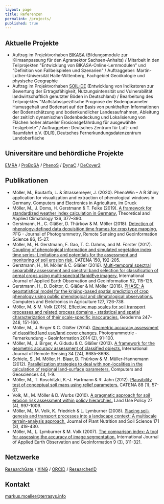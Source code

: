 ```yaml
---
layout: page
title: Referenzen
permalink: /projects/
published: true
---
```



## Aktuelle Projekte
* Auftrag im Projektvorhaben [BIKASA](https://paradigmaps.geo.uni-halle.de/bikasa/) (Bildungsmodule zur Klimaanpassung für den Agrarsektor Sachsen-Anhalts) / Mitarbeit in den Teilprojekten "Entwicklung von BIKASA-Online-Lernmodulen" und "Definition von Fallbeispielen und Szenarien" / Auftraggeber: Martin-Luther-Universität Halle-Wittenberg, Fachgebiet Geoökologie und physische Geographie
* Auftrag im Projektvorhaben [SOIL-DE](https://flf.julius-kuehn.de/soil-de.html) (Entwicklung von Indikatoren zur Bewertung der Ertragsfähigkeit, Nutzungsintensität und Vulnerabilität landwirtschaftlich genutzter Böden in Deutschland) / Bearbeitung des Teilprojektes "Maßstabsspezifische Prognose der Bodenparameter Humusgehalt und Bodenart auf der Basis von punkthaften Informationen der Bodenschätzung und bodenkundlicher Landesaufnahmen, Ableitung der zeitlich dynamischen Bodenbedeckung und Lokalisierung von Flächen hoher aktueller Erosionsgefährdung für ausgewählte Testgebiete" / Auftraggeber: Deutsches Zentrum für Luft- und Raumfahrt e.V. (DLR), Deutsches Fernerkundungsdatenzentrum Landoberfläche

## Universitäre und behördliche Projekte
[EMRA](https://emra.julius-kuehn.de) / [ProBoSA](http://www.probosa.de) / [PhenoS](http://paradigmaps.geo.uni-halle.de/phenos) /  [DynaC](http://paradigmaps.geo.uni-halle.de/dynac) / [DeCover2](http://www.decover.info)

## Publikationen
* Möller, M., Boutarfa, L. & Strassemeyer, J. (2020). PhenoWin – A R Shiny application for visualization and extraction of phenological windows in Germany, Computers and Electronics in Agriculture, im Druck
* Möller, M., J. Doms, H. Gerstmann & T. Feike (2019). [A framework for standardized weather index calculation in Germany.](https://github.com/terrasys/terrasys.github.io/blob/master/references/Moeller-etal2018taac.pdf) Theoretical and Applied Climatology 136, 377–390.
* Gerstmann, H., C. Gläßer, D. Thürkow & M. Möller (2018). [Detection of phenology-defined data dcquisition time frames for crop type mapping.](https://github.com/terrasys/terrasys.github.io/blob/master/references/Gerstmann-etal2018pfg.pdf) PFG - Journal of Photogrammetry, Remote Sensing and Geoinformation Science 86, 15-27.
* Möller, M., H. Gerstmann, F. Gao, T. C. Dahms, and M. Förster (2017). [Coupling of phenological information and simulated vegetation index time series: Limitations and potentials for the assessment and monitoring of soil erosion risk.](https://github.com/terrasys/terrasys.github.io/blob/master/references/Moeller-etal2017catena.pdf) CATENA 150, 192-205.
* Gerstmann, H., M. Möller & C. Gläßer (2016). [Multi-temporal spectral separability assessment and spectral band selection for classification of cereal crops using multi-spectral RapidEye imagery.](https://github.com/terrasys/terrasys.github.io/blob/master/references/Gerstmann-etal2016jag.pdf) International Journal of Applied Earth Observation and Geoinformation 52, 115-125.
* Gerstmann, H., D. Doktor, C. Gläßer & M. Möller (2016). [PHASE: A geostatistical model for the kriging-based spatial prediction of crop phenology using public phenological and climatological observations.](https://github.com/terrasys/terrasys.github.io/blob/master/references/Gerstmann-etal2016compag.pdf) Computers and Elelctronics in Agriculture 127, 726-738.
* Möller, M. & M. Volk (2015). [Effective map scales for soil transport processes and related process domains - statistical and spatial characterization of their scale-specific inaccuracies.](https://github.com/terrasys/terrasys.github.io/blob/master/references/MoellerVolk2015geoderma.pdf) Geoderma 247-248, 151-160.
* Möller, M., J. Birger & C. Gläßer (2014). [Geometric accuracy assessment of classified land use/land cover changes.](https://github.com/terrasys/terrasys.github.io/blob/master/references/Moeller-etal2014pfg.pdf) Photogrammetrie - Fernerkundung - Geoinformation  2014 (2), 91-100.
* Möller, M., J. Birger, A. Gidudu & C. Gläßer (2013). [A framework for the geometric accuracy assessment of classified objects.](https://github.com/terrasys/terrasys.github.io/blob/master/references/Moeller-etal2016ijrs.pdf) International Journal of Remote Sensing 34 (24), 8685-8698.
* Schiele, S., M. Möller, H. Blaar, D. Thürkow & M. Müller-Hannemann (2012). [Parallelization strategies to deal with non-localities in the calculation of regional land-surface parameters.](https://github.com/terrasys/terrasys.github.io/blob/master/references/Schiele-etal2016gc.pdf) Computers and Geosciences 44, 1-9.
* Möller, M., T. Koschitzki, K.-J. Hartmann & R. Jahn (2012). [Plausibility test of conceptual soil maps using relief parameters.](https://github.com/terrasys/terrasys.github.io/blob/master/references/Moeller-etal2012catena.pdf) CATENA 88 (1), 57-67.
* Volk, M., M. Möller & D. Wurbs (2010). [A pragmatic approach for soil erosion risk assessment within policy hierarchies.](https://github.com/terrasys/terrasys.github.io/blob/master/references/Volk-etal2010jag.pdf) Land Use Policy 27 (4), 997-1009.
* Möller, M., M. Volk, K. Friedrich & L. Lymburner (2008). [Placing soil-genesis and transport processes into a landscape context: A multiscale terrain-analysis approach.](https://github.com/terrasys/terrasys.github.io/blob/master/references/Moeller-etal2008jpnss.pdf) Journal of Plant Nutrition and Soil Science 171 (3), 419-430.
* Möller, M., L. Lymburner & M. Volk (2007). [The comparison index: A tool for assessing the accuracy of image segmentation.](https://github.com/terrasys/terrasys.github.io/blob/master/references/Moeller-etal2007jag.pdf) International Journal of Applied Earth Observation and Geoinformation 9 (3), 311-321.



## Netzwerke
[ResearchGate](https://www.researchgate.net/profile/Markus_Moeller) / [XING](https://www.xing.com/profile/Markus_Moeller5/) / 
[ORCID](https://orcid.org/0000-0002-1918-7747) / [ResearcherID](http://www.researcherid.com/rid/M-2429-2014)

## Kontakt
[markus.moeller@terrasys.info](mailto:markus.moeller@terrasys.info)
